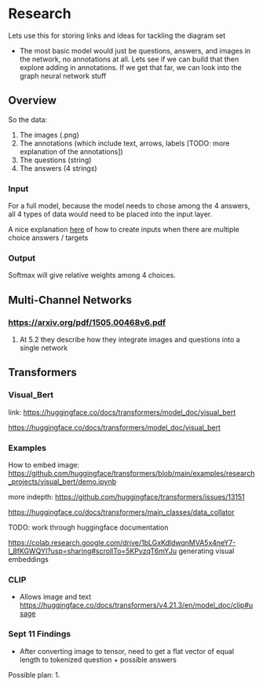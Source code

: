 # Research

Lets use this for storing links and ideas for tackling the diagram set

* The most basic model would just be questions, answers, and images in the network, no annotations at all. Lets see if we can build that then explore adding in annotations. If we get that far, we can look into the graph neural network stuff

## Overview

So the data:

1. The images (.png)
2. The annotations (which include text, arrows, labels [TODO: more explanation of the annotations])
3. The questions (string)
4. The answers (4 strings)

### Input

For a full model, because the model needs to chose among the 4 answers, all 4 types of data would need to be placed into the input layer.

A nice explanation [here](https://huggingface.co/docs/transformers/main/en/tasks/multiple_choice) of how to create inputs when there are multiple choice answers / targets

### Output

Softmax will give relative weights among 4 choices.

## Multi-Channel Networks

### https://arxiv.org/pdf/1505.00468v6.pdf 

1. At 5.2 they describe how they integrate images and questions into a single network 

## Transformers

### Visual_Bert
link: https://huggingface.co/docs/transformers/model_doc/visual_bert

https://huggingface.co/docs/transformers/model_doc/visual_bert

### Examples
How to embed image: https://github.com/huggingface/transformers/blob/main/examples/research_projects/visual_bert/demo.ipynb

more indepth: https://github.com/huggingface/transformers/issues/13151

https://huggingface.co/docs/transformers/main_classes/data_collator

TODO: work through huggingface documentation

https://colab.research.google.com/drive/1bLGxKdldwqnMVA5x4neY7-l_8fKGWQYI?usp=sharing#scrollTo=5KPvzqT6mYJu generating visual embeddings

### CLIP
- Allows image and text
https://huggingface.co/docs/transformers/v4.21.3/en/model_doc/clip#usage


### Sept 11 Findings

- After converting image to tensor, need to get a flat vector of equal length to tokenized question + possible answers

Possible plan:
1. 